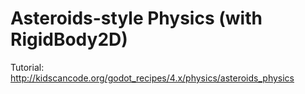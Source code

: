 # Asteroids-style Physics (with RigidBody2D)

Tutorial:
http://kidscancode.org/godot_recipes/4.x/physics/asteroids_physics
